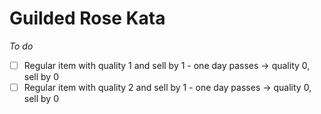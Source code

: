 # Guilded Rose Kata

*To do*
- [ ] Regular item with quality 1 and sell by 1 - one day passes -> quality 0, sell by 0
- [ ] Regular item with quality 2 and sell by 1 - one day passes -> quality 0, sell by 0
